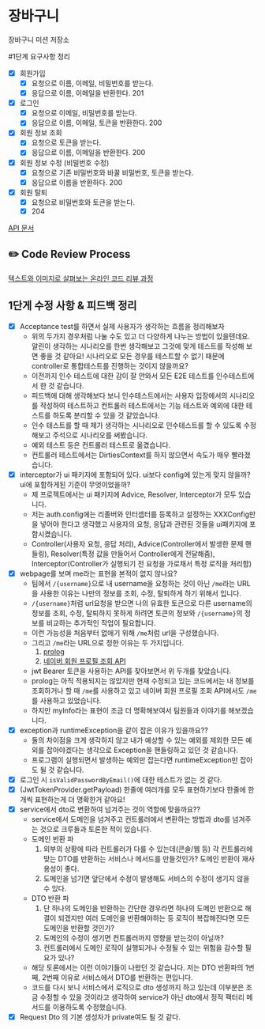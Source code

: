 # 장바구니
장바구니 미션 저장소

#1단계 요구사항 정리

- [x] 회원가입
  - [x] 요청으로 이름, 이메일, 비밀번호를 받는다.
  - [x] 응답으로 이름, 이메일을 반환한다. 201
- [x] 로그인
  - [x] 요청으로 이메일, 비밀번호를 받는다.
  - [x] 응답으로 이름, 이메일, 토큰을 반환한다. 200
- [x] 회원 정보 조회
  - [x] 요청으로 토큰을 받는다.
  - [x] 응답으로 이름, 이메일을 반환한다. 200
- [x] 회원 정보 수정 (비밀번호 수정)
  - [x] 요청으로 기존 비밀번호와 바꿀 비밀번호, 토큰을 받는다.
  - [x] 응답으로 이름을 반환하다. 200
- [x] 회원 탈퇴
  - [x] 요청으로 비밀번호와 토큰을 받는다.
  - [x] 204

[API 문서](https://www.notion.so/brorae/1-API-c10e17f6fdc940bbb2379ec7e07b1cb4)
## ✏️ Code Review Process
[텍스트와 이미지로 살펴보는 온라인 코드 리뷰 과정](https://github.com/next-step/nextstep-docs/tree/master/codereview)

## 1단게 수정 사항 & 피드백 정리

- [x] Acceptance test를 하면서 실제 사용자가 생각하는 흐름을 정리해보자
  - 위의 두가지 경우처럼 나눌 수도 있고 더 다양하게 나누는 방법이 있을텐데요.
    알린이 생각하는 시나리오를 한번 생각해보고 그것에 맞게 테스트를 작성해 보면 좋을 것 같아요!
    시나리오로 모든 경우를 테스트할 수 없기 때문에 controller로 통합테스트를 진행하는 것이지 않을까요?
  - 이전까지 인수 테스트에 대한 감이 잘 안와서 모든 E2E 테스트를 인수테스트에서 한 것 같습니다.
  - 피드백에 대해 생각해보다 보니 인수테스트에서는 사용자 입장에서의 시나리오를 작성하여 테스트하고 컨트롤러 테스트에서는 기능 테스트와 예외에 대한 테스트를 하도록 분리할 수 있을 것 같았습니다.
  - 인수 테스트를 할 때 제가 생각하는 시나리오로 인수테스트를 할 수 있도록 수정해보고 주석으로 시나리오를 써봤습니다.
  - 예외 테스트 등은 컨트롤러 테스트로 옮겼습니다.
  - 컨트롤러 테스트에서는 DirtiesContext를 하지 않으면서 속도가 매우 빨라졌습니다.
- [x] interceptor가 ui 패키지에 포함되어 있다. ui보다 config에 있는게 맞지 않을까? ui에 포함하게된 기준이 무엇이었을까?
  - 제 프로젝트에서는 ui 패키지에 Advice, Resolver, Interceptor가 모두 있습니다.
  - 저는 auth.config에는 리졸버와 인터셉터를 등록하고 설정하는 XXXConfig만을 넣어야 한다고 생각했고 사용자의 요청, 응답과 관련된 것들을 ui패키지에 포함시켰습니다.
  - Controller(사용자 요청, 응답 처리), Advice(Controller에서 발생한 문제 핸들링), Resolver(특정 값을 만들어서 Controller에게 전달해줌), Interceptor(Controller가 실행되기 전 요청을 가로채서 특정 로직을 처리함)
- [x] webpage를 보며 me라는 표현을 본적이 없지 않나요?
  - 팀에서 `/{username}`으로 내 username을 요청하는 것이 아닌 `/me`라는 URL을 사용한 이유는 나만의 정보를 조회, 수정, 탈퇴하게 하기 위해서 입니다.
  - `/{username}`처럼 url요청을 받으면 나의 유효한 토큰으로 다른 username의 정보를 조회, 수정, 탈퇴하지 못하게 하려면 토큰의 정보와 `/{username}`의 정보를 비교하는 추가적인 작업이 필요합니다.
  - 이런 가능성을 처음부터 없애기 위해 `/me`처럼 url을 구성했습니다.
  - 그리고 `/me`라는 URL으로 정한 이유는 두 가지입니다.
    1. [prolog](https://github.com/woowacourse/prolog)
    2. [네이버 회원 프로필 조회 API](https://developers.naver.com/docs/login/profile/profile.md)
  - jwt Bearer 토큰을 사용하는 API를 찾아보면서 위 두개를 찾았습니다.
  - prolog는 아직 적용되지는 않았지만 현재 수정되고 있는 코드에서는 내 정보를 조회하거나 할 때 `/me`를 사용하고 있고 네이버 회원 프로필 조회 API에서도 `/me`를 사용하고 있었습니다. 
  - 하지만 myInfo라는 표현이 조금 더 명확해보여서 팀원들과 이야기를 해보겠습니다.
- [x] exception과 runtimeException을 같이 잡은 이유가 있을까요??
  - 둘의 차이점을 크게 생각하지 않고 내가 예상할 수 있는 예외를 제외한 모든 예외를 잡아야겠다는 생각으로 Exception을 핸들링하고 있던 것 같습니다.
  - 프로그램이 실행되면서 발생하는 예외만 잡는다면 runtimeException만 잡아도 될 것 같습니다.
- [x] 로그인 시 `isValidPasswordByEmail()`에 대한 테스트가 없는 것 같다.
- [x] (JwtTokenProvider.getPayload) 한줄에 여러개를 모두 표현하기보다 한줄에 한개씩 표현하는게 더 명확한거 같아요!
- [x] service에서 dto로 변환하여 넘겨주는 것이 역할에 맞을까요??
  - service에서 도메인을 넘겨주고 컨트롤러에서 변환하는 방법과 dto를 넘겨주는 것으로 크루들과 토론한 적이 있습니다. 
  - 도메인 반환 파
    1. 외부의 상황에 따라 컨트롤러가 다를 수 있는데(콘솔/웹 등) 각 컨트롤러에 맞는 DTO를 반환하는 서비스나 메서드를 만들것인가? 도메인 반환이 재사용성이 좋다.
    2. 도메인을 넘기면 앞단에서 수정이 발생해도 서비스의 수정이 생기지 않을 수 있다.
  - DTO 반환 파
    1. 단 하나의 도메인을 반환하는 간단한 경우라면 하나의 도메인 반환으로 해결이 되겠지만 여러 도메인을 반환해야하는 등 로직이 복잡해진다면 모든 도메인을 반환할 것인가?
    2. 도메인의 수정이 생기면 컨트롤러까지 영향을 받는것이 아닐까?
    3. 컨트롤러에서 도메인 로직이 실행되거나 수정될 수 있는 위험을 감수할 필요가 있나?
  - 해당 토론에서는 이런 이야기들이 나왔던 것 같습니다. 저는 DTO 반환파의 1번째, 2번째 이유로 서비스에서 DTO를 반환하는 편입니다.
  - 코드를 다시 보니 서비스에서 로직으로 dto 생성까지 하고 있는데 이부분은 조금 수정할 수 있을 것이라고 생각하여 service가 아닌 dto에서 정적 팩터리 메서드를 이용하도록 수정했습니다.
- [x] Request Dto 의 기본 생성자가 private여도 될 것 같다.
